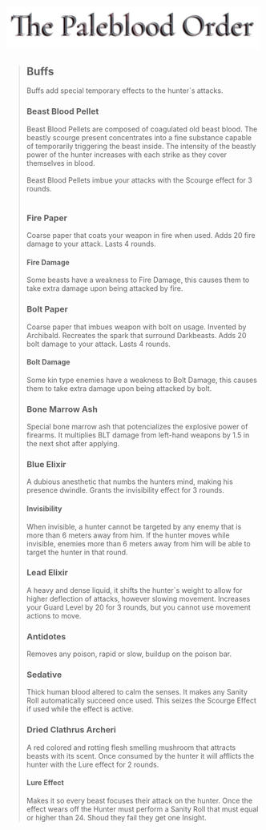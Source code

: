 <a id= "logo" href="https://fellipepombo.github.io/BloodandBeastsTTRPG/">
  <img src="assets/images/logo.png">
</a>


>## Buffs
>Buffs add special temporary effects to the hunter`s attacks. 
>### Beast Blood Pellet
>Beast Blood Pellets are composed of coagulated old beast blood. The beastly scourge present concentrates into a fine substance capable of temporarily triggering the beast inside. The intensity of the beastly power of the hunter increases with each strike as they cover themselves in blood. <br><br>
Beast Blood Pellets imbue your attacks with the Scourge effect for 3 rounds. <br><br>
>### Fire Paper
>Coarse paper that coats your weapon in fire when used. Adds 20 fire damage to your attack. Lasts 4 rounds.
>#### Fire Damage
>Some beasts have a weakness to Fire Damage, this causes them to take extra damage upon being attacked by fire. 
>### Bolt Paper
>Coarse paper that imbues weapon with bolt on usage. Invented by Archibald. Recreates the spark that surround Darkbeasts. Adds 20 bolt damage to your attack. Lasts 4 rounds.
>#### Bolt Damage
>Some kin type enemies have a weakness to Bolt Damage, this causes them to take extra damage upon being attacked by bolt.
>### Bone Marrow Ash
>Special bone marrow ash that potencializes the explosive power of firearms. It multiplies BLT damage from left-hand weapons by 1.5 in the next shot after applying. 
>### Blue Elixir
>A dubious anesthetic that numbs the hunters mind, making his presence dwindle. Grants the invisibility effect for 3 rounds.
>#### Invisibility
>When invisible, a hunter cannot be targeted by any enemy that is more than 6 meters away from him. If the hunter moves while invisible, enemies more than 6 meters away from him will be able to target the hunter in that round. 
>### Lead Elixir
>A heavy and dense liquid, it shifts the hunter`s weight to allow for higher deflection of attacks, however slowing movement. Increases your Guard Level by 20 for 3 rounds, but you cannot use movement actions to move. 
>### Antidotes
>Removes any poison, rapid or slow, buildup on the poison bar.
>### Sedative
>Thick human blood altered to calm the senses. It makes any Sanity Roll automatically succeed once used. This seizes the Scourge Effect if used while the effect is active.
>### Dried Clathrus Archeri
>A red colored and rotting flesh smelling mushroom that attracts beasts with its scent. Once consumed by the hunter it will afflicts the hunter with the Lure effect for 2 rounds.
>#### Lure Effect
>Makes it so every beast focuses their attack on the hunter. Once the effect wears off the Hunter must perform a Sanity Roll that must equal or higher than 24. Shoud they fail they get one Insight.









